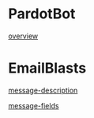 # PardotBot
[overview](./overview.md ':include')
# EmailBlasts

[message-description](./EmailBlasts/message-description.md ':include')

[message-fields](./EmailBlasts/message-table.md ':include')